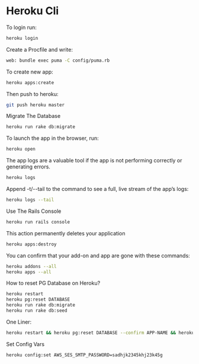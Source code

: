 # Heroku Cli
To login run:
```zsh
heroku login
```

Create a Procfile and write:
```zsh
web: bundle exec puma -C config/puma.rb
```

To create new app:
```zsh
heroku apps:create
```

Then push to heroku:
```zsh
git push heroku master
```

Migrate The Database
```zsh
heroku run rake db:migrate
```

To launch the app in the browser, run:
```zsh
heroku open
```

The app logs are a valuable tool if the app is not performing correctly or generating errors.
```zsh
heroku logs
```

Append -t/--tail to the command to see a full, live stream of the app’s logs:
```zsh
heroku logs --tail
```

Use The Rails Console
```zsh
heroku run rails console
```

This action permanently deletes your application
```zsh
heroku apps:destroy
```

You can confirm that your add-on and app are gone with these commands:
```zsh
heroku addons --all
heroku apps --all
```

How to reset PG Database on Heroku?
```zsh
heroku restart
heroku pg:reset DATABASE
heroku run rake db:migrate
heroku run rake db:seed
```
One Liner:
```zsh
heroku restart && heroku pg:reset DATABASE --confirm APP-NAME && heroku run rake db:migrate
```
Set Config Vars
```zsh
heroku config:set AWS_SES_SMTP_PASSWORD=sadhjk2345khj23k45g
```
